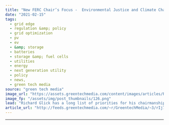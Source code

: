 ```yaml
---
title: "New FERC Chair’s Focus -  Environmental Justice and Climate Change Impacts"
date: "2021-02-15"
tags: 
  - grid edge
  - regulation &amp; policy
  - grid optimization
  - pv
  - ev
  - &amp; storage
  - batteries
  - storage &amp; fuel cells
  - utilities
  - energy
  - next generation utility
  - policy
  - news,
  - green tech media
source: "green tech media"
image_url: "https://assets.greentechmedia.com/content/images/articles/Richard_Glick_FERC_XL.jpeg"
image_fp: "/assets/img/post_thumbnails/126.png"
lead: "Richard Glick has a long list of priorities for his chairmanship of the Federal Energy Regulatory Commission. He has already outlined many of them, such as reforming energy market policies that restrict state-supported clean energy resources, expandi ..."
article_url: "http://feeds.greentechmedia.com/~r/GreentechMedia/~3/rIj7ciwAQrw/new-ferc-chairs-focus-environmental-justice-and-climate-change-impacts"
---
```


---
